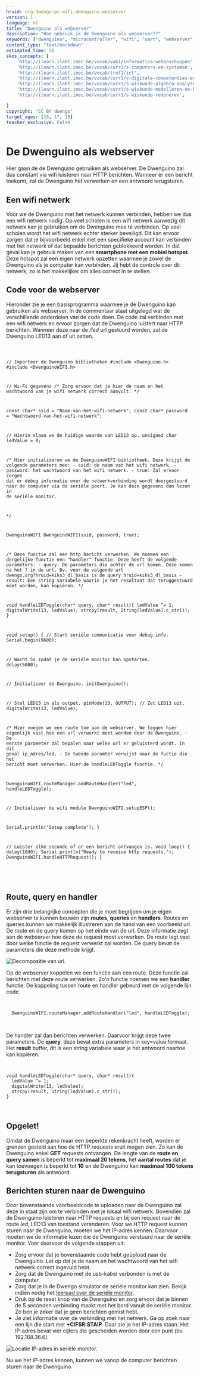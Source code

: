 ```yaml
---
hruid: org-dwengo-pc-wifi-dwenguino-webserver
version: 1
language: nl
title: "Dwenguino als webserver"
description: "Hoe gebruik ik de Dwenguino als webserver??"
keywords: ["dwenguino", "microcontroller", "wifi", "uart", "webserver", "web", "internet"]
content_type: "text/markdown"
estimated_time: 30
skos_concepts: [
    'http://ilearn.ilabt.imec.be/vocab/vak1/informatica-wetenschappen', 
    'http://ilearn.ilabt.imec.be/vocab/curr1/s-computers-en-systemen',
    'http://ilearn.ilabt.imec.be/vocab/tref1/ict',
    'http://ilearn.ilabt.imec.be/vocab/curr1/c-digitale-competenties-en-mediawijsheid',
    'http://ilearn.ilabt.imec.be/vocab/curr1/s-wiskunde-algebra-analyse',
    'http://ilearn.ilabt.imec.be/vocab/curr1/s-wiskunde-modelleren-en-heuristiek',
    'http://ilearn.ilabt.imec.be/vocab/curr1/s-wiskunde-redeneren',

]
copyright: "CC BY dwengo"
target_ages: [16, 17, 18]
teacher_exclusive: False
---
```


# De Dwenguino als webserver

Hier gaan de de Dwenguino gebruiken als webserver. De Dwenguino zal dus constant via wifi luisteren naar HTTP berichten. Wanneer er een bericht toekomt, zal de Dwenguino het verwerken en een antwoord terugsturen.

## Een wifi netwerk

Voor we de Dwenguino met het netwerk kunnen verbinden, hebben we dus een wifi netwerk nodig. Op veel scholen is een wifi netwerk aanwezig dit netwerk kan je gebruiken om de Dwenguino mee te verbinden. Op veel scholen wordt het wifi netwerk echter sterker beveiligd. Dit kan ervoor zorgen dat je bijvoorbeeld enkel met een specifieke account kan verbinden met het netwerk of dat bepaalde berichten geblokkeerd worden. In dat geval kan je gebruik maken van een **smartphone met een mobiel hotspot**. Deze hotspot zal een eigen netwerk opzetten waarmee je zowel de Dwenguino als je computer kan verbinden. Jij hebt de controle over dit netwerk, zo is het makkelijker om alles correct in te stellen.

## Code voor de webserver

Hieronder zie je een basisprogramma waarmee je de Dwenguino kan gebruiken als webserver. In de commentaar staat uitgelegd wat de verschillende onderdelen van de code doen. De code zal verbinden met een wifi netwerk en ervoor zorgen dat de Dwenguino luistert naar HTTP berichten. Wanneer deze naar de */led* url gestuurd worden, zal de Dwenguino LED13 aan of uit zetten.

<div class="dwengo-content dwengo-code-simulator">
    <pre>
<code class="language-cpp" data-filename="filename.cpp">


// Importeer de Dwenguino bibliotheken
#include <Dwenguino.h>
#include <DwenguinoWIFI.h>

// Wi-Fi gegevens
/* 
   Zorg ervoor dat je hier de naam
   en het wachtwoord van je wifi netwerk
   correct aanvult.
*/

const char* ssid = "Naam-van-het-wifi-netwerk";
const char* password = "Wachtwoord-van-het-wifi-netwerk";

// Hierin slaan we de huidige waarde van LED13 op.
unsigned char ledValue = 0;

/*
    Hier initialiseren we de DwenguinoWIFI bibliotheek.
    Deze krijgt de volgende parameters mee:
      - ssid: de naam van het wifi netwerk.
      - password: het wachtwoord van het wifi netwerk.
      - true: Zal ervoor zorgen dat er debug informatie
              over de netwerkverbinding wordt doorgestuurd
              naar de computer via de seriële poort.
              Je kan deze gegevens dan lezen in de 
              seriële monitor.

*/

DwenguinoWIFI DwenguinoWIFI(ssid, password, true);


/*
  Deze functie zal een http bericht verwerken. 
  We noemen een dergelijke functie een "handler" functie.
  Deze heeft de volgende parameters:
    - query: De parameters die achter de url komen. 
             Deze komen na het ? in de url.
             Bv. voor de volgende url
             dwengo.org?hruid=kiks3_dl_basis
             is de query
             hruid=kiks3_dl_basis
    - result: Een string variabele waarin je het resultaat
              dat teruggestuurd moet worden, kan kopiëren.
*/

void handleLEDToggle(char* query, char* result){
  ledValue ^= 1;
  digitalWrite(13, ledValue);
  strcpy(result, String(ledValue).c_str());
}


void setup() {
  // Start seriële communicatie voor debug info.
  Serial.begin(9600);  

  // Wacht 5s zodat je de seriële monitor kan opstarten.
  delay(5000);

  // Initialiseer de Dwenguino.
  initDwenguino();

  // Stel LED13 in als output.
  pinMode(13, OUTPUT);
  // Zet LED13 uit.
  digitalWrite(13, ledValue);

  /*
    Hier voegen we een route toe aan de webserver. We leggen
    hier eigenlijk vast hoe een url verwerkt moet worden door
    de Dwenguino.
      - De eerste parameter zal bepalen naar welke url er 
        geluisterd wordt. In dit geval ip_adres/led.
      - De tweede paramter verwijst naar de fuctie die het
        bericht moet verwerken. Hier de handleLEDToggle functie.
  */

  DwenguinoWIFI.routeManager.addRouteHandler("led", handleLEDToggle);
  
  // Initialiseer de wifi module
  DwenguinoWIFI.setupESP();


  Serial.println("Setup complete");
}

// Luister elke seconde of er een bericht ontvangen is.
void loop() {
  delay(1000);
  Serial.println("Ready to receive http requests.");
  DwenguinoWIFI.handleHTTPRequest();
}


</code>
    </pre>
</div>


## Route, query en handler

Er zijn drie belangrijke concepten die je moet begrijpen om je eigen webserver te kunnen bouwen zijn **routes**, **queries** en **handlers**. Routes en queries kunnen we makkelijk illustreren aan de hand van een voorbeeld url. De route en de query komen op het einde van de url. Deze informatie zegt aan de webserver hoe deze de request moet verwerken. De route legt vast door welke functie de request verwerkt zal worden. De query bevat de parameters die deze methode krijgt.

![Decompositie van url.](images/url_description_plain.png)

Op de webserver koppelen we een functie aan een route. Deze functie zal berichten met deze route verwerken. Zo'n functie noemen we een **handler** functie. De koppeling tussen route en handler gebeurd met de volgende lijn code.

<pre>
<code class="language-cpp" data-filename="filename.cpp">

  DwenguinoWIFI.routeManager.addRouteHandler("led", handleLEDToggle);

</code>
</pre>

De handler zal dan berichten verwerken. Daarvoor krijgt deze twee parameters. De **query**, deze bevat extra parameters in key=value formaat. Het **result** buffer, dit is een string variabele waar je het antwoord naartoe kan kopiëren. 

<pre>
<code class="language-cpp" data-filename="filename.cpp">

void handleLEDToggle(char* query, char* result){
  ledValue ^= 1;
  digitalWrite(13, ledValue);
  strcpy(result, String(ledValue).c_str());
}

</code>
</pre>


<div class="dwengo-content important">
<h2 class="title">Opgelet!</h2>
<div class="content">
Omdat de Dwenguino maar een beperkte rekenkracht heeft, worden er grenzen gesteld aan hoe de HTTP requests eruit mogen zien. Zo kan de Dwenguino enkel <strong>GET</strong> requests ontvangen. De lengte van de <strong>route en query samen</strong> is beperkt tot <strong>maximaal 20 tekens</strong>, het <strong>aantal routes</strong> dat je kan toevoegen is beperkt tot <strong>10</strong> en de Dwenguino kan <strong>maximaal 100 tekens terugsturen</strong> als antwoord.
</div>
</div>

## Berichten sturen naar de Dwenguino

Door bovenstaande voorbeeldcode te uploaden naar de Dwenguino zal deze in staat zijn om te verbinden met je lokaal wifi netwerk. Bovendien zal de Dwenguino luisteren naar HTTP requests en bij een request naar de route *led*, LED13 van toestand veranderen. Voor we HTTP request kunnen sturen naar de Dwenguino, moeten we het IP-adres kennen. Daarvoor moeten we de informatie lezen die de Dwenguino verstuurd naar de seriële monitor. Voer daarvoor de volgende stappen uit:

- Zorg ervoor dat je bovenstaande code hebt geüpload naar de Dwenguino. Let op dat je de naam en het wachtwoord van het wifi netwerk correct ingevuld hebt.
- Zorg dat de Dwenguino met de usb-kabel verbonden is met de computer.
- Zorg dat je in de Dwengo simulator de seriële monitor kan zien. Bekijk indien nodig het [leerpad over de seriële monitor](https://dwengo.org/learning-path.html?hruid=pc_leerlijn_seriele_monitor&language=nl&te=true&source_page=%2Fphysical_computing%2F&source_title=%20Physical%20computing#leerlijn_microcontrollers_seriele_monitor_introductie;nl;1).
- Druk op de reset knop van de Dwenguino en zorg ervoor dat je binnen de 5 seconden verbinding maakt met het bord vanuit de seriële monitor. Zo ben je zeker dat je geen berichten gemist hebt.
- Je ziet informatie over de verbinding met het netwerk. Ga op zoek naar een lijn die start met **+CIFSR:STAIP**. Daar zie je het IP-adres staan. Het IP-adres bevat vier cijfers die gescheiden worden door een punt (bv. 192.168.36.6).

![Locatie IP-adres in seriële monitor.](images/ip_in_serial.png)

Nu we het IP-adres kennen, kunnen we vanop de computer berichten sturen naar de Dwenguino.